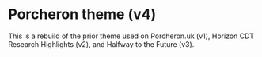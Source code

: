 # Porcheron theme (v4)

This is a rebuild of the prior theme used on Porcheron.uk (v1), Horizon CDT Research Highlights (v2), and Halfway to the Future (v3).
